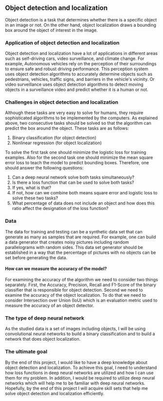## Object detection and localization

Object detection is a task that determines whether there is a specific object in an image or not. On the other hand, object localization draws a bounding box around the object of interest in the image.

### Application of object detection and localization

Object detection and localization have a lot of applications in different areas such as self-driving cars, video surveillance, and climate change. For example, Autonomous vehicles rely on the perception of their surroundings to ensure safe and robust driving performance. This perception system uses object detection algorithms to accurately determine objects such as pedestrians, vehicles, traffic signs, and barriers in the vehicle's vicinity. Or video surveillance uses object detection algorithms to detect moving objects in a surveillance video and predict whether it is a human or not.

### Challenges in object detection and localization

Although these tasks are very easy to solve for humans, they require sophisticated algorithms to be implemented by the computers. As explained above, two consecutive tasks should be solved so that the algorithm can predict the box around the object. These tasks are as follows:

1. Binary classification (for object detection) 
2. Nonlinear regression (for object localization)

To solve the first task one should minimize the logistic loss for training examples. Also for the second task one should minimize the mean square error loss to teach the model to predict bounding boxes. Therefore, one should answer the following questions:

1. Can a deep neural network solve both tasks simultaneously?
2. Is there a loss function that can be used to solve both tasks?
3. If yes, what is that?
4. If not, how can we combine both means square error and logistic loss to solve these two tasks?
5. What percentage of data does not include an object and how does this ratio affect the designation of the loss function?

### Data

The data for training and testing can be a synthetic data set that can generate as many as samples that are required. For example, one can build a data generator that creates noisy pictures including random parallelograms with random sides. This data set generator should be established in a way that the percentage of pictures with no objects can be set before generating the data.

#### How can we measure the accuracy of the model?

For examining the accuracy of the algorithm we need to consider two things separately. First, the Accuracy, Precision, Recall and F1-Score of the binary classifier that is responsible for object detection. Second we need to examine the accuracy of the object localization. To do that we need to consider Intersection over Union (IoU) which is an evaluation metric used to measure the accuracy of an object detector.

### The type of deep neural network

As the studied data is a set of images including objects, I will be using convolutional neural networks to build a binary classification and to build a network that does object localization.


### The ultimate goal

By the end of this project, I would like to have a deep knowledge about object detection and localization. To achieve this goal, I need to understand how loss functions in deep neural networks are utilized and how I can use them for my problem. In addition, I would be required to utilize deep neural networks which will help me to be familiar with deep neural networks. Hopefully, by the end of this project I will acquire skill sets that help me solve object detection and localization efficiently.
